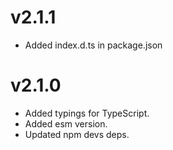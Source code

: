 # v2.1.1
- Added index.d.ts in package.json

# v2.1.0
- Added typings for TypeScript.
- Added esm version.
- Updated npm devs deps.